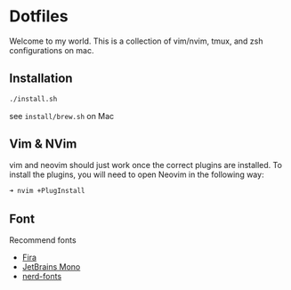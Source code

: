 # Dotfiles

Welcome to my world. This is a collection of vim/nvim, tmux, and zsh configurations on mac.


## Installation

```bash
./install.sh
```

see `install/brew.sh` on Mac

## Vim & NVim
vim and neovim should just work once the correct plugins are installed. To install the plugins, you will need to open Neovim in the following way:

```bash
➜ nvim +PlugInstall
```

## Font

Recommend fonts

- [Fira](http://mozilla.github.io/Fira/)
- [JetBrains Mono](https://www.jetbrains.com/lp/mono/)
- [nerd-fonts](https://github.com/ryanoasis/nerd-fonts)

